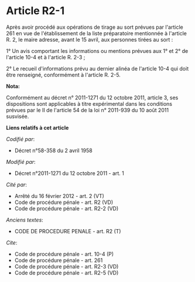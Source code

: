 # Article R2-1

Après avoir procédé aux opérations de tirage au sort prévues par l'article 261 en vue de l'établissement de la liste
préparatoire mentionnée à l'article R. 2, le maire adresse, avant le 15 avril, aux personnes tirées au sort : 

1° Un avis comportant les informations ou mentions prévues aux 1° et 2° de l'article 10-4 et à l'article R. 2-3 ; 

2° Le recueil d'informations prévu au dernier alinéa de l'article 10-4 qui doit être renseigné, conformément à l'article R.
2-5.

**Nota:**

Conformément au décret n° 2011-1271 du 12 octobre 2011, article 3, ses dispositions sont applicables à titre expérimental
dans les conditions prévues par le II de l'article 54 de la loi n° 2011-939 du 10 août 2011 susvisée.

**Liens relatifs à cet article**

_Codifié par_:

  - Décret n°58-358 du 2 avril 1958

_Modifié par_:

  - Décret n°2011-1271 du 12 octobre 2011 - art. 1

_Cité par_:

  - Arrêté du 16 février 2012 - art. 2 (VT)
  - Code de procédure pénale - art. R2 (VD)
  - Code de procédure pénale - art. R2-2 (VD)

_Anciens textes_:

  - CODE DE PROCEDURE PENALE - art. R2 (T)

_Cite_:

  - Code de procédure pénale - art. 10-4 (P)
  - Code de procédure pénale - art. 261
  - Code de procédure pénale - art. R2-3 (VD)
  - Code de procédure pénale - art. R2-5 (VD)
